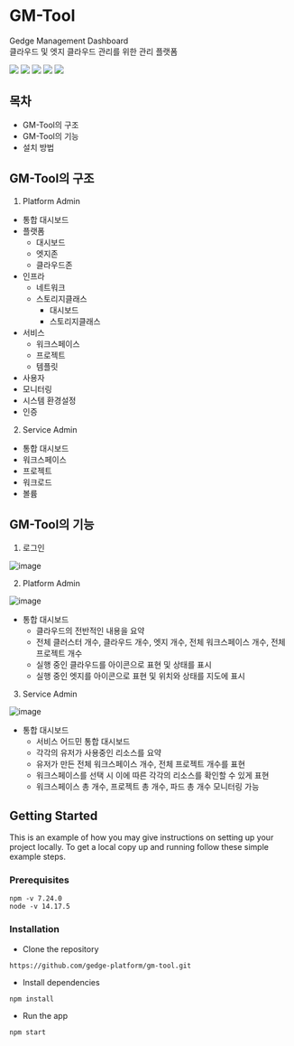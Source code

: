 # GM-Tool
Gedge Management Dashboard \
클라우드 및 엣지 클라우드 관리를 위한 관리 플랫폼

<img src="https://img.shields.io/badge/React-61DAFB?style=flat-square&logo=React&logoColor=white"/> <img src="https://img.shields.io/badge/HTML5-E34F26?style=flat-square&logo=HTML5&logoColor=white"/> <img src="https://img.shields.io/badge/CSS3-1572B6?style=flat-square&logo=CSS3&logoColor=white"/> <img src="https://img.shields.io/badge/Node.js-339933?style=flat-square&logo=Node.js&logoColor=white"/> <img src="https://img.shields.io/badge/npm-CB3837?style=flat-square&logo=npm&logoColor=white"/>

## 목차
* GM-Tool의 구조 
* GM-Tool의 기능
* 설치 방법


## GM-Tool의 구조
1. Platform Admin
* 통합 대시보드
* 플랫폼
  * 대시보드
  * 엣지존
  * 클라우드존
* 인프라
  * 네트워크
  * 스토리지클래스
    * 대시보드
    * 스토리지클래스
* 서비스
  * 워크스페이스
  * 프로젝트
  * 템플릿
* 사용자
* 모니터링
* 시스템 환경설정
* 인증

2. Service Admin
* 통합 대시보드
* 워크스페이스
* 프로젝트
* 워크로드
* 볼륨


## GM-Tool의 기능
1. 로그인

![image](https://user-images.githubusercontent.com/96764768/187579057-c2bad318-fc2f-4a96-9b12-e82ce45d7314.png)

2. Platform Admin

![image](https://user-images.githubusercontent.com/96764768/187577376-2c77b643-3344-4fe5-8898-9f92451836a8.png)

* 통합 대시보드
  - 클라우드의 전반적인 내용을 요약
  - 전체 클러스터 개수, 클라우드 개수, 엣지 개수, 전체 워크스페이스 개수, 전체 프로젝트 개수
  - 실행 중인 클라우드를 아이콘으로 표현 및 상태를 표시
  - 실행 중인 엣지를 아이콘으로 표현 및 위치와 상태를 지도에 표시

3. Service Admin

![image](https://user-images.githubusercontent.com/96764768/187577884-9bfc49ab-9eb9-4362-a141-8e72caf9b117.png)

* 통합 대시보드
  - 서비스 어드민 통합 대시보드
  - 각각의 유저가 사용중인 리소스를 요약
  - 유저가 만든 전체 워크스페이스 개수, 전체 프로젝트 개수를 표현
  - 워크스페이스를 선택 시 이에 따른 각각의 리소스를 확인할 수 있게 표현
  - 워크스페이스 총 개수, 프로젝트 총 개수, 파드 총 개수 모니터링 가능

## Getting Started
This is an example of how you may give instructions on setting up your project locally. To get a local copy up and running follow these simple example steps.

### Prerequisites
```
npm -v 7.24.0
node -v 14.17.5
```

### Installation
* Clone the repository
```
https://github.com/gedge-platform/gm-tool.git
```
* Install dependencies
```
npm install
```
* Run the app
```
npm start
```


